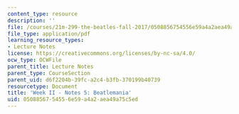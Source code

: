 ```yaml
---
content_type: resource
description: ''
file: /courses/21m-299-the-beatles-fall-2017/0508856754556e59a4a2aea49a75c5ed_MIT21M_299F17_Notes05.pdf
file_type: application/pdf
learning_resource_types:
- Lecture Notes
license: https://creativecommons.org/licenses/by-nc-sa/4.0/
ocw_type: OCWFile
parent_title: Lecture Notes
parent_type: CourseSection
parent_uid: d6f2204b-39fc-a2c4-b3fb-370199b40739
resourcetype: Document
title: 'Week II - Notes 5: Beatlemania'
uid: 05088567-5455-6e59-a4a2-aea49a75c5ed
---
```

